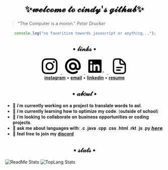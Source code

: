 # <div align="center">✨𝔀𝓮𝓵𝓬𝓸𝓶𝓮 𝓽𝓸 𝓬𝓲𝓷𝓭𝔂'𝓼 𝓰𝓲𝓽𝓱𝓾𝓫✨</div>

> "The Computer is a moron."
>  *Peter Drucker*

```js
    console.log("no favoritism towards javascript or anything...");
```

## <div align="center">• 𝓁𝒾𝓃𝓀𝓈 •</div>
<div align="center">
    <a href="https://www.instagram.com/senpaicy/">
     <img src="/logos/instagram.png" width="50px" hspace="10px">
    </a>
    <a href="mailto: zhancin23@outlook.com">
     <img src="/logos/at.png" width="50px" hspace="10px"> 
    </a>
    <a href="https://www.linkedin.com/in/senpaicy">
     <img src="/logos/linkedin.png" width="50px" hspace="10px">
    </a>
    <a href="/documents/Zhang_Cindy_Resume_Updated.pdf"> 
     <img src="/logos/document.png" width="50px" hspace="10px">
    </a>
</div> 

<div display="flex" flex-direction="row" align="center"> 
 <a href="https://www.instagram.com/senpaicy/">𝐢𝐧𝐬𝐭𝐚𝐠𝐫𝐚𝐦</a> • 
 <a href="mailto: zhancin23@outlook.com">𝐞𝐦𝐚𝐢𝐥</a> • 
 <a href="https://www.linkedin.com/in/senpaicy">𝐥𝐢𝐧𝐤𝐞𝐝𝐢𝐧</a> • 
 <a href="https://github.com/Senpaicy/Senpaicy/blob/main/Zhang_Cindy_Resume_Updated.pdf">𝐫𝐞𝐬𝐮𝐦𝐞</a> 
</div>

## <div align="center">• 𝒶𝒷𝑜𝓊𝓉 •</div>
- 🔭 𝐢’𝐦 𝐜𝐮𝐫𝐫𝐞𝐧𝐭𝐥𝐲 𝐰𝐨𝐫𝐤𝐢𝐧𝐠 𝐨𝐧 𝐚 𝐩𝐫𝐨𝐣𝐞𝐜𝐭 𝐭𝐨 𝐭𝐫𝐚𝐧𝐬𝐥𝐚𝐭𝐞 𝐰𝐨𝐫𝐝𝐬 𝐭𝐨 𝐚𝐬𝐥.
- 🌱 𝐢’𝐦 𝐜𝐮𝐫𝐫𝐞𝐧𝐭𝐥𝐲 𝐥𝐞𝐚𝐫𝐧𝐢𝐧𝐠 𝐡𝐨𝐰 𝐭𝐨 𝐨𝐩𝐭𝐢𝐦𝐢𝐳𝐞 𝐦𝐲 𝐜𝐨𝐝𝐞. (𝐨𝐮𝐭𝐬𝐢𝐝𝐞 𝐨𝐟 𝐬𝐜𝐡𝐨𝐨𝐥)
- 👯 𝐢’𝐦 𝐥𝐨𝐨𝐤𝐢𝐧𝐠 𝐭𝐨 𝐜𝐨𝐥𝐥𝐚𝐛𝐨𝐫𝐚𝐭𝐞 𝐨𝐧 𝐛𝐮𝐬𝐢𝐧𝐞𝐬𝐬 𝐨𝐩𝐩𝐨𝐫𝐭𝐮𝐧𝐢𝐭𝐢𝐞𝐬 𝐨𝐫 𝐜𝐨𝐝𝐢𝐧𝐠 𝐩𝐫𝐨𝐣𝐞𝐜𝐭𝐬.
- 💬 𝐚𝐬𝐤 𝐦𝐞 𝐚𝐛𝐨𝐮𝐭 𝐥𝐚𝐧𝐠𝐮𝐚𝐠𝐞𝐬 𝐰𝐢𝐭𝐡: .𝐜 .𝐣𝐚𝐯𝐚 .𝐜𝐩𝐩 .𝐜𝐬𝐬 .𝐡𝐭𝐦𝐥 .𝐫𝐤𝐭 .𝐣𝐬 .𝐩𝐲 [𝙝𝙚𝙧𝙚](https://github.com/senpaicy/senpaicy/issues)
- 🐳 𝐟𝐞𝐞𝐥 𝐟𝐫𝐞𝐞 𝐭𝐨 𝐣𝐨𝐢𝐧 𝐦𝐲 [𝐝𝐢𝐬𝐜𝐨𝐫𝐝](https://discord.gg/n5KUqKmaef)

## <div align="center">• 𝓈𝓉𝒶𝓉𝓈 •</div>
![ReadMe Stats](https://github-readme-stats.vercel.app/api?username=senpaicy&theme=dracula&show_icons=true&count_private=true)
![TopLang Stats](https://github-readme-stats.vercel.app/api/top-langs/?username=senpaicy&theme=dracula&show_icons=true&layout=compact)
